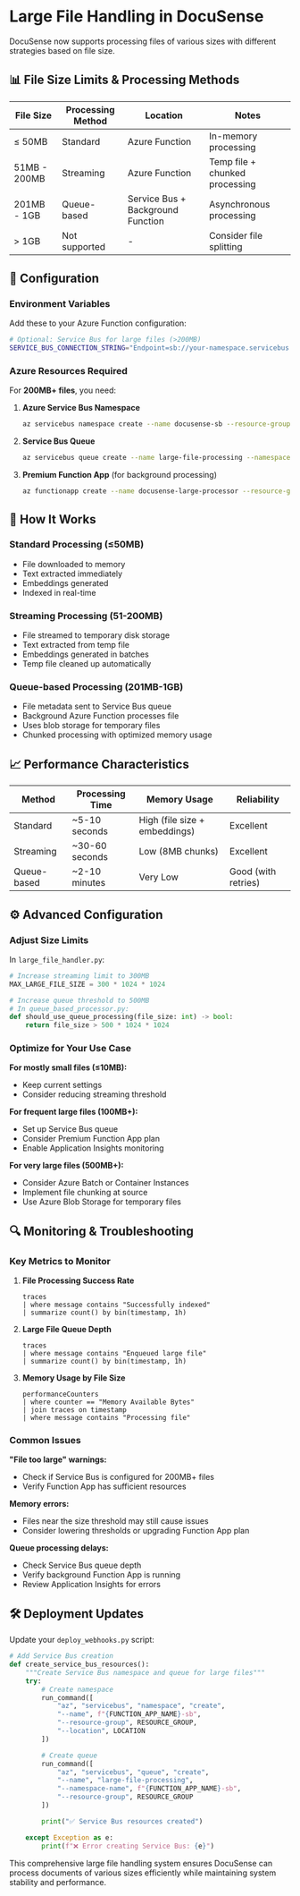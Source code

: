 # Large File Handling in DocuSense

DocuSense now supports processing files of various sizes with different strategies based on file size.

## 📊 File Size Limits & Processing Methods

| File Size    | Processing Method | Location                          | Notes                          |
| ------------ | ----------------- | --------------------------------- | ------------------------------ |
| ≤ 50MB       | Standard          | Azure Function                    | In-memory processing           |
| 51MB - 200MB | Streaming         | Azure Function                    | Temp file + chunked processing |
| 201MB - 1GB  | Queue-based       | Service Bus + Background Function | Asynchronous processing        |
| > 1GB        | Not supported     | -                                 | Consider file splitting        |

## 🔧 Configuration

### Environment Variables

Add these to your Azure Function configuration:

```bash
# Optional: Service Bus for large files (>200MB)
SERVICE_BUS_CONNECTION_STRING="Endpoint=sb://your-namespace.servicebus.windows.net/;SharedAccessKeyName=RootManageSharedAccessKey;SharedAccessKey=your-key"
```

### Azure Resources Required

For **200MB+ files**, you need:

1. **Azure Service Bus Namespace**

   ```bash
   az servicebus namespace create --name docusense-sb --resource-group docusense-rg --location eastus
   ```

2. **Service Bus Queue**

   ```bash
   az servicebus queue create --name large-file-processing --namespace-name docusense-sb --resource-group docusense-rg
   ```

3. **Premium Function App** (for background processing)
   ```bash
   az functionapp create --name docusense-large-processor --resource-group docusense-rg --plan docusense-premium --runtime python --runtime-version 3.11
   ```

## 🚀 How It Works

### Standard Processing (≤50MB)

- File downloaded to memory
- Text extracted immediately
- Embeddings generated
- Indexed in real-time

### Streaming Processing (51-200MB)

- File streamed to temporary disk storage
- Text extracted from temp file
- Embeddings generated in batches
- Temp file cleaned up automatically

### Queue-based Processing (201MB-1GB)

- File metadata sent to Service Bus queue
- Background Azure Function processes file
- Uses blob storage for temporary files
- Chunked processing with optimized memory usage

## 📈 Performance Characteristics

| Method      | Processing Time | Memory Usage                  | Reliability         |
| ----------- | --------------- | ----------------------------- | ------------------- |
| Standard    | ~5-10 seconds   | High (file size + embeddings) | Excellent           |
| Streaming   | ~30-60 seconds  | Low (8MB chunks)              | Excellent           |
| Queue-based | ~2-10 minutes   | Very Low                      | Good (with retries) |

## ⚙️ Advanced Configuration

### Adjust Size Limits

In `large_file_handler.py`:

```python
# Increase streaming limit to 300MB
MAX_LARGE_FILE_SIZE = 300 * 1024 * 1024

# Increase queue threshold to 500MB
# In queue_based_processor.py:
def should_use_queue_processing(file_size: int) -> bool:
    return file_size > 500 * 1024 * 1024
```

### Optimize for Your Use Case

**For mostly small files (≤10MB):**

- Keep current settings
- Consider reducing streaming threshold

**For frequent large files (100MB+):**

- Set up Service Bus queue
- Consider Premium Function App plan
- Enable Application Insights monitoring

**For very large files (500MB+):**

- Consider Azure Batch or Container Instances
- Implement file chunking at source
- Use Azure Blob Storage for temporary files

## 🔍 Monitoring & Troubleshooting

### Key Metrics to Monitor

1. **File Processing Success Rate**

   ```kusto
   traces
   | where message contains "Successfully indexed"
   | summarize count() by bin(timestamp, 1h)
   ```

2. **Large File Queue Depth**

   ```kusto
   traces
   | where message contains "Enqueued large file"
   | summarize count() by bin(timestamp, 1h)
   ```

3. **Memory Usage by File Size**
   ```kusto
   performanceCounters
   | where counter == "Memory Available Bytes"
   | join traces on timestamp
   | where message contains "Processing file"
   ```

### Common Issues

**"File too large" warnings:**

- Check if Service Bus is configured for 200MB+ files
- Verify Function App has sufficient resources

**Memory errors:**

- Files near the size threshold may still cause issues
- Consider lowering thresholds or upgrading Function App plan

**Queue processing delays:**

- Check Service Bus queue depth
- Verify background Function App is running
- Review Application Insights for errors

## 🛠️ Deployment Updates

Update your `deploy_webhooks.py` script:

```python
# Add Service Bus creation
def create_service_bus_resources():
    """Create Service Bus namespace and queue for large files"""
    try:
        # Create namespace
        run_command([
            "az", "servicebus", "namespace", "create",
            "--name", f"{FUNCTION_APP_NAME}-sb",
            "--resource-group", RESOURCE_GROUP,
            "--location", LOCATION
        ])

        # Create queue
        run_command([
            "az", "servicebus", "queue", "create",
            "--name", "large-file-processing",
            "--namespace-name", f"{FUNCTION_APP_NAME}-sb",
            "--resource-group", RESOURCE_GROUP
        ])

        print("✅ Service Bus resources created")

    except Exception as e:
        print(f"❌ Error creating Service Bus: {e}")
```

This comprehensive large file handling system ensures DocuSense can process documents of various sizes efficiently while maintaining system stability and performance.
